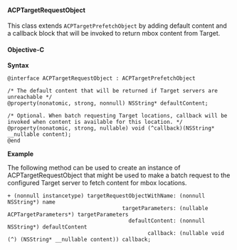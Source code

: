 #### ACPTargetRequestObject

This class extends `ACPTargetPrefetchObject` by adding default content and a callback block that will be invoked to return mbox content from Target.

#### Objective-C

**Syntax**

```objc
@interface ACPTargetRequestObject : ACPTargetPrefetchObject

/* The default content that will be returned if Target servers are unreachable */   
@property(nonatomic, strong, nonnull) NSString* defaultContent;

/* Optional. When batch requesting Target locations, callback will be invoked when content is available for this location. */
@property(nonatomic, strong, nullable) void (^callback)(NSString* __nullable content);
@end
```

**Example**

The following method can be used to create an instance of ACPTargetRequestObject that might be used to make a batch request to the configured Target server to fetch content for mbox locations.

```objc
+ (nonnull instancetype) targetRequestObjectWithName: (nonnull NSString*) name
                                    targetParameters: (nullable ACPTargetParameters*) targetParameters
                                      defaultContent: (nonnull NSString*) defaultContent
                                            callback: (nullable void (^) (NSString* __nullable content)) callback;
```